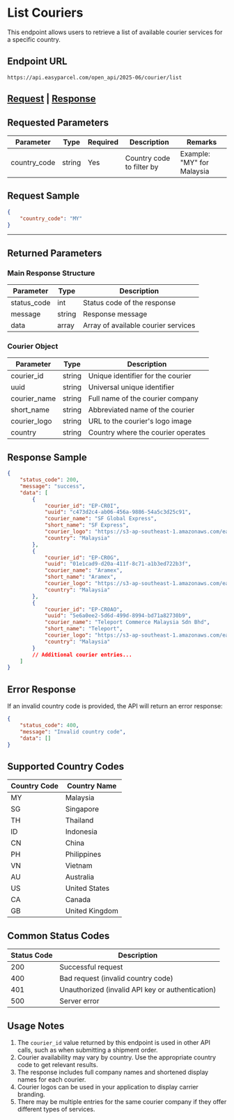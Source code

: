 # List Couriers

This endpoint allows users to retrieve a list of available courier services for a specific country.

## Endpoint URL

```
https://api.easyparcel.com/open_api/2025-06/courier/list
```

## [Request](#requested-parameters) | [Response](#returned-parameters)

## Requested Parameters

| Parameter    | Type    | Required | Description                 | Remarks                 |
|--------------|---------|----------|-----------------------------|-------------------------|
| country_code | string  | Yes      | Country code to filter by   | Example: "MY" for Malaysia |

## Request Sample

```json
{
    "country_code": "MY"
}
```

---

## Returned Parameters

### Main Response Structure

| Parameter    | Type    | Description                           |
|--------------|---------|---------------------------------------|
| status_code  | int     | Status code of the response           |
| message      | string  | Response message                      |
| data         | array   | Array of available courier services   |

### Courier Object

| Parameter    | Type    | Description                           |
|--------------|---------|---------------------------------------|
| courier_id   | string  | Unique identifier for the courier     |
| uuid         | string  | Universal unique identifier           |
| courier_name | string  | Full name of the courier company      |
| short_name   | string  | Abbreviated name of the courier       |
| courier_logo | string  | URL to the courier's logo image       |
| country      | string  | Country where the courier operates    |

## Response Sample

```json
{
    "status_code": 200,
    "message": "success",
    "data": [
        {
            "courier_id": "EP-CR0I",
            "uuid": "c473d2c4-ab06-456a-9886-54a5c3d25c91",
            "courier_name": "SF Global Express",
            "short_name": "SF Express",
            "courier_logo": "https://s3-ap-southeast-1.amazonaws.com/easyparcel/Public/source/general/img/couriers/SF_Express.jpg",
            "country": "Malaysia"
        },
        {
            "courier_id": "EP-CR0G",
            "uuid": "01e1cad9-d20a-411f-8c71-a1b3ed722b3f",
            "courier_name": "Aramex",
            "short_name": "Aramex",
            "courier_logo": "https://s3-ap-southeast-1.amazonaws.com/easyparcel/Public/source/general/img/couriers/Aramex.jpg",
            "country": "Malaysia"
        },
        {
            "courier_id": "EP-CR0AO",
            "uuid": "5e6a0ee2-5d6d-499d-8994-bd71a82730b9",
            "courier_name": "Teleport Commerce Malaysia Sdn Bhd",
            "short_name": "Teleport",
            "courier_logo": "https://s3-ap-southeast-1.amazonaws.com/easyparcel/Public/source/general/img/couriers/Teleport.jpg",
            "country": "Malaysia"
        }
        // Additional courier entries...
    ]
}
```

## Error Response

If an invalid country code is provided, the API will return an error response:

```json
{
    "status_code": 400,
    "message": "Invalid country code",
    "data": []
}
```

## Supported Country Codes

| Country Code | Country Name   |
|--------------|----------------|
| MY           | Malaysia       |
| SG           | Singapore      |
| TH           | Thailand       |
| ID           | Indonesia      |
| CN           | China          |
| PH           | Philippines    |
| VN           | Vietnam        |
| AU           | Australia      |
| US           | United States  |
| CA           | Canada         |
| GB           | United Kingdom |

## Common Status Codes

| Status Code | Description                                     |
|-------------|-------------------------------------------------|
| 200         | Successful request                              |
| 400         | Bad request (invalid country code)              |
| 401         | Unauthorized (invalid API key or authentication)|
| 500         | Server error                                    |

## Usage Notes

1. The `courier_id` value returned by this endpoint is used in other API calls, such as when submitting a shipment order.
2. Courier availability may vary by country. Use the appropriate country code to get relevant results.
3. The response includes full company names and shortened display names for each courier.
4. Courier logos can be used in your application to display carrier branding.
5. There may be multiple entries for the same courier company if they offer different types of services.
